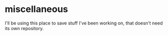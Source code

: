 # miscellaneous

I'll be using this place to save stuff I've been working on, that doesn't need its own repository.
